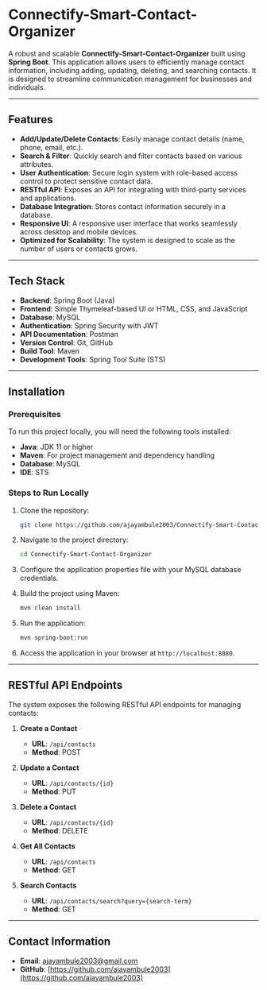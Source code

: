 # Connectify-Smart-Contact-Organizer

A robust and scalable **Connectify-Smart-Contact-Organizer** built using **Spring Boot**. This application allows users to efficiently manage contact information, including adding, updating, deleting, and searching contacts. It is designed to streamline communication management for businesses and individuals.

---

## Features  

- **Add/Update/Delete Contacts**: Easily manage contact details (name, phone, email, etc.).
- **Search & Filter**: Quickly search and filter contacts based on various attributes.
- **User Authentication**: Secure login system with role-based access control to protect sensitive contact data.
- **RESTful API**: Exposes an API for integrating with third-party services and applications.
- **Database Integration**: Stores contact information securely in a database.
- **Responsive UI**: A responsive user interface that works seamlessly across desktop and mobile devices.
- **Optimized for Scalability**: The system is designed to scale as the number of users or contacts grows.

---

## Tech Stack

- **Backend**: Spring Boot (Java)
- **Frontend**: Simple Thymeleaf-based UI or HTML, CSS, and JavaScript
- **Database**: MySQL
- **Authentication**: Spring Security with JWT
- **API Documentation**: Postman
- **Version Control**: Git, GitHub
- **Build Tool**: Maven 
- **Development Tools**: Spring Tool Suite (STS)

---

## Installation

### Prerequisites

To run this project locally, you will need the following tools installed:

- **Java**: JDK 11 or higher
- **Maven**: For project management and dependency handling
- **Database**: MySQL 
- **IDE**: STS

### Steps to Run Locally

1. Clone the repository:

   ```bash
   git clone https://github.com/ajayambule2003/Connectify-Smart-Contact-Organizer.git
   ```

2. Navigate to the project directory:

   ```bash
   cd Connectify-Smart-Contact-Organizer
   ```

3. Configure the application properties file with your MySQL database credentials.

4. Build the project using Maven:

   ```bash
   mvn clean install
   ```

5. Run the application:

   ```bash
   mvn spring-boot:run
   ```

6. Access the application in your browser at `http://localhost:8080`.

---

## RESTful API Endpoints

The system exposes the following RESTful API endpoints for managing contacts:

1. **Create a Contact**
   - **URL**: `/api/contacts`
   - **Method**: POST
 
2. **Update a Contact**
   - **URL**: `/api/contacts/{id}`
   - **Method**: PUT
 
3. **Delete a Contact**
   - **URL**: `/api/contacts/{id}`
   - **Method**: DELETE
 
4. **Get All Contacts**
   - **URL**: `/api/contacts`
   - **Method**: GET
 
5. **Search Contacts**
   - **URL**: `/api/contacts/search?query={search-term}`
   - **Method**: GET

---

## Contact Information

- **Email**: [ajayambule2003@gmail.com](mailto:ajayambule2003@gmail.com)
- **GitHub**: [https://github.com/ajayambule2003](https://github.com/ajayambule2003)
